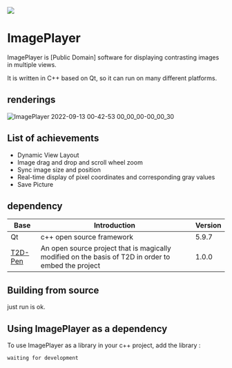 [![](https://github.com/imagej/ImageJ/actions/workflows/build-main.yml/badge.svg)](https://github.com/imagej/ImageJ/actions/workflows/build-main.yml)

# ImagePlayer

ImagePlayer is [Public Domain] software for displaying contrasting images in multiple views.

It is written in C++ based on Qt, so it can run on many different platforms.

## renderings

![ImagePlayer 2022-09-13 00-42-53 00_00_00-00_00_30](https://user-images.githubusercontent.com/66109192/189711190-18bc15a2-1dca-4a21-8df3-959f1998c268.gif)

## List of achievements

- Dynamic View Layout
- Image drag and drop and scroll wheel zoom
- Sync image size and position
- Real-time display of pixel coordinates and corresponding gray values
- Save Picture

## dependency

| Base                                          | Introduction                                                 | Version |
| --------------------------------------------- | ------------------------------------------------------------ | ------- |
| Qt                                            | c++ open source framework                                    | 5.9.7   |
| [T2D-Pen](https://github.com/STDwang/T2D-Pen) | An open source project that is magically modified on the basis of T2D in order to embed the project | 1.0.0   |

## Building from source

just run is ok.

## Using ImagePlayer as a dependency

To use ImagePlayer as a library in your c++ project, add the library :

```xml
waiting for development
```

